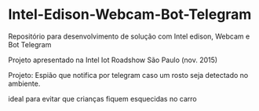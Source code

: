 # Intel-Edison-Webcam-Bot-Telegram
Repositório para desenvolvimento de solução com Intel edison, Webcam e Bot Telegram

Projeto apresentado na Intel Iot Roadshow São Paulo (nov. 2015)

Projeto:
Espião que notifica por telegram caso um rosto seja detectado no ambiente.

ideal para evitar que crianças fiquem esquecidas no carro
